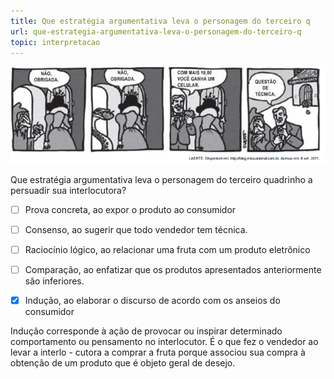 ```yaml
---
title: Que estratégia argumentativa leva o personagem do terceiro q
url: que-estrategia-argumentativa-leva-o-personagem-do-terceiro-q
topic: interpretacao
---
```



![](be3fc6d2-6672-5151-bb1d-3b48a26b5f53.png)

Que estratégia argumentativa leva o personagem do terceiro quadrinho a persuadir sua interlocutora?



- [ ] Prova concreta, ao expor o produto ao consumidor
- [ ] Consenso, ao sugerir que todo vendedor tem técnica.
- [ ] Raciocínio lógico, ao relacionar uma fruta com um produto eletrônico
- [ ] Comparação, ao enfatizar que os produtos apresentados anteriormente são inferiores.
- [x] Indução, ao elaborar o discurso de acordo com os anseios do consumidor


Indução corresponde à ação de provocar ou inspirar determinado comportamento ou pensamento no interlocutor. É o que fez o vendedor ao levar a interlo - cutora a comprar a fruta porque associou sua compra à obtenção de um produto que é objeto geral de desejo.
